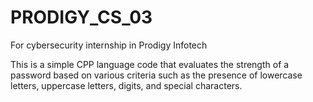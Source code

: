 # PRODIGY_CS_03
For cybersecurity internship in Prodigy Infotech

This is a simple CPP language code that evaluates the strength of a password based on various criteria such as the presence of lowercase letters, uppercase letters, digits, and special characters.
